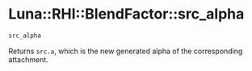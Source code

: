 # Luna::RHI::BlendFactor::src_alpha

```c++
src_alpha
```

Returns `src.a`, which is the new generated alpha of the corresponding attachment. 

